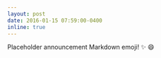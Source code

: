 ```yaml
---
layout: post
date: 2016-01-15 07:59:00-0400
inline: true
---
```


Placeholder announcement Markdown emoji! :sparkles: :smile:
